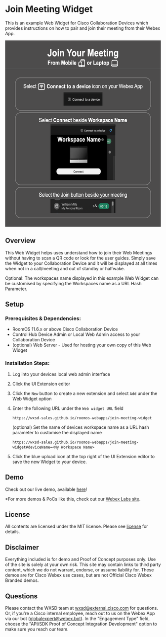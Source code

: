 # Join Meeting Widget

This is an example Web Widget for Cisco Collaboration Devices which provides instructions on how to pair and join their meeting from their Webex App.

<p align="center">
  <img src="images/screenshot.png" width="600" height="600" />
</p>

## Overview

This Web Widget helps uses understand how to join their Web Meetings without having to scan a QR code or look for the user guides. Simply save the Widget to your Collaboration Device and it will be displayed at all times when not in a call/meeting and out of standby or halfwake.

Optional: The workspaces name displayed in this example Web Widget can be customised by specifying the Workspaces name as a URL Hash Parameter.


## Setup

### Prerequisites & Dependencies: 

- RoomOS 11.6.x or above Cisco Collaboration Device
- Control Hub Device Admin or Local Web Admin access to your Collaboration Device
- (optional) Web Server - Used for hosting your own copy of this Web Widget


### Installation Steps:
1.  Log into your devices local web admin interface
2.  Click the UI Extension editor
3.  Click the ``New`` button to create a new extension and select ``Add`` under the Web Widget option
4.  Enter the following URL under the ``Web widget URL`` field
    ```
    https://wxsd-sales.github.io/roomos-webapps/join-meeting-widget
    ```

    (optional) Set the name of devices workspace name as a URL hash parameter to customise the displayed name
     ```
    https://wxsd-sales.github.io/roomos-webapps/join-meeting-widget#deviceName=<My Workspace Name>
    ```
5.  Click the blue upload icon at the top right of the UI Extension editor to save the new Widget to your device.
    
    
    
## Demo

Check out our live demo, available [here](https://wxsd-sales.github.io/roomos-webapps/join-meeting-widget)!

*For more demos & PoCs like this, check out our [Webex Labs site](https://collabtoolbox.cisco.com/webex-labs).


## License

All contents are licensed under the MIT license. Please see [license](LICENSE) for details.


## Disclaimer

Everything included is for demo and Proof of Concept purposes only. Use of the site is solely at your own risk. This site may contain links to third party content, which we do not warrant, endorse, or assume liability for. These demos are for Cisco Webex use cases, but are not Official Cisco Webex Branded demos.


## Questions
Please contact the WXSD team at [wxsd@external.cisco.com](mailto:wxsd@external.cisco.com?subject=RepoName) for questions. Or, if you're a Cisco internal employee, reach out to us on the Webex App via our bot (globalexpert@webex.bot). In the "Engagement Type" field, choose the "API/SDK Proof of Concept Integration Development" option to make sure you reach our team. 
